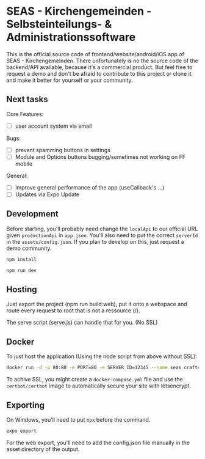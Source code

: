 # SEAS - Kirchengemeinden - Selbsteinteilungs- & Administrationssoftware

This is the official source code of frontend/website/android/iOS app of SEAS - Kirchengemeinden. There unfortunately is no the source code of the backend/API available, because it's a commercial product. But feel free to request a demo and don't be afraid to contribute to this project or clone it and make it better for yourself or your community.

## Next tasks

Core Features:

- [ ] user account system via email

Bugs:

- [ ] prevent spamming buttons in settings
- [ ] Module and Options buttons bugging/sometimes not working on FF mobile

General:

- [ ] improve general performance of the app (useCallback's ...)
- [ ] Updates via Expo Update

## Development

Before starting, you'll probably need change the `localApi` to our official URL given `productionApi` in `app.json`. You'll also need to put the correct `serverId` in the `assets/config.json`. If you plan to develop on this, just request a demo community.

```bash
npm install
```

```bash
npm run dev
```

## Hosting

Just export the project (npm run build:web), put it onto a webspace and route every request to root that is not a ressource (/).

The serve script (serve.js) can handle that for you. (No SSL)

## Docker

To just host the application (Using the node script from above without SSL):

```bash
docker run -d -p 80:80 -e PORT=80 -e SERVER_ID=12345 --name seas craftery/seas-frontend:latest
```

To achive SSL, you might create a `docker-compose.yml` file and use the `certbot/certbot` image to automatically secure your site with letsencrypt.

## Exporting

On Windows, you'll need to put `npx` before the command.

```bash
expo export
```

For the web export, you'll need to add the config.json file manually in the asset directory of the output.
